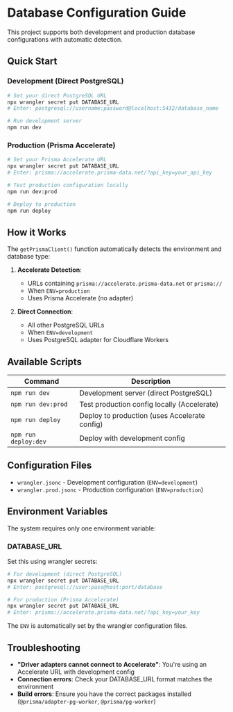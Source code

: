 # Database Configuration Guide

This project supports both development and production database configurations with automatic detection.

## Quick Start

### Development (Direct PostgreSQL)
```bash
# Set your direct PostgreSQL URL
npx wrangler secret put DATABASE_URL
# Enter: postgresql://username:password@localhost:5432/database_name

# Run development server
npm run dev
```

### Production (Prisma Accelerate)
```bash
# Set your Prisma Accelerate URL
npx wrangler secret put DATABASE_URL
# Enter: prisma://accelerate.prisma-data.net/?api_key=your_api_key

# Test production configuration locally
npm run dev:prod

# Deploy to production
npm run deploy
```

## How it Works

The `getPrismaClient()` function automatically detects the environment and database type:

1. **Accelerate Detection**: 
   - URLs containing `prisma://accelerate.prisma-data.net` or `prisma://`
   - When `ENV=production`
   - Uses Prisma Accelerate (no adapter)

2. **Direct Connection**: 
   - All other PostgreSQL URLs
   - When `ENV=development`
   - Uses PostgreSQL adapter for Cloudflare Workers

## Available Scripts

| Command | Description |
|---------|-------------|
| `npm run dev` | Development server (direct PostgreSQL) |
| `npm run dev:prod` | Test production config locally (Accelerate) |
| `npm run deploy` | Deploy to production (uses Accelerate config) |
| `npm run deploy:dev` | Deploy with development config |

## Configuration Files

- `wrangler.jsonc` - Development configuration (`ENV=development`)
- `wrangler.prod.jsonc` - Production configuration (`ENV=production`)

## Environment Variables

The system requires only one environment variable:

### DATABASE_URL
Set this using wrangler secrets:

```bash
# For development (direct PostgreSQL)
npx wrangler secret put DATABASE_URL
# Enter: postgresql://user:pass@host:port/database

# For production (Prisma Accelerate)  
npx wrangler secret put DATABASE_URL
# Enter: prisma://accelerate.prisma-data.net/?api_key=your_key
```

The `ENV` is automatically set by the wrangler configuration files.

## Troubleshooting

- **"Driver adapters cannot connect to Accelerate"**: You're using an Accelerate URL with development config
- **Connection errors**: Check your DATABASE_URL format matches the environment
- **Build errors**: Ensure you have the correct packages installed (`@prisma/adapter-pg-worker`, `@prisma/pg-worker`)
